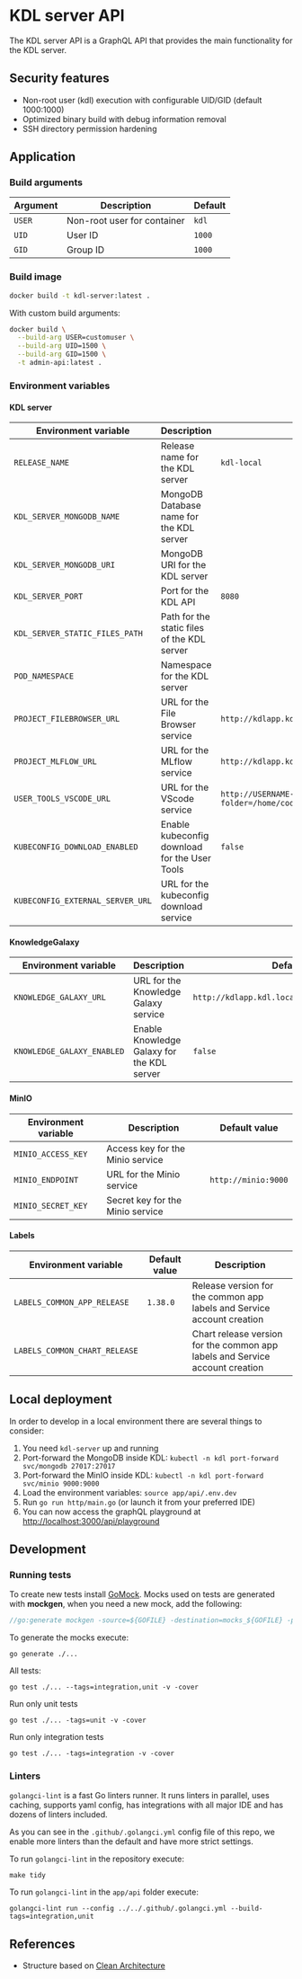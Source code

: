 # KDL server API

The KDL server API is a GraphQL API that provides the main functionality for the KDL server.

## Security features

* Non-root user (kdl) execution with configurable UID/GID (default 1000:1000)
* Optimized binary build with debug information removal
* SSH directory permission hardening

## Application

### Build arguments

| Argument | Description                 | Default |
|----------|-----------------------------|---------|
| `USER`   | Non-root user for container | `kdl`   |
| `UID`    | User ID                     | `1000`  |
| `GID`    | Group ID                    | `1000`  |

### Build image

```bash
docker build -t kdl-server:latest .
```

With custom build arguments:

```bash
docker build \
  --build-arg USER=customuser \
  --build-arg UID=1500 \
  --build-arg GID=1500 \
  -t admin-api:latest .
```

### Environment variables

#### KDL server

| Environment variable             | Description                                   | Default value                                                          |
|----------------------------------|-----------------------------------------------|------------------------------------------------------------------------|
| `RELEASE_NAME`                   | Release name for the KDL server               | `kdl-local`                                                            |
| `KDL_SERVER_MONGODB_NAME`        | MongoDB Database name for the KDL server      |                                                                        |
| `KDL_SERVER_MONGODB_URI`         | MongoDB URI for the KDL server                |                                                                        |
| `KDL_SERVER_PORT`                | Port for the KDL API                          | `8080`                                                                 |
| `KDL_SERVER_STATIC_FILES_PATH`   | Path for the static files of the KDL server   |                                                                        |
| `POD_NAMESPACE`                  | Namespace for the KDL server                  |                                                                        |
| `PROJECT_FILEBROWSER_URL`        | URL for the File Browser service              | `http://kdlapp.kdl.local/filebrowser/PROJECT_ID/`                      |
| `PROJECT_MLFLOW_URL`             | URL for the MLflow service                    | `http://kdlapp.kdl.local/mlflow/PROJECT_ID/`                           |
| `USER_TOOLS_VSCODE_URL`          | URL for the VScode service                    | `http://USERNAME-code.kdl.local/?folder=/home/coder/repos/REPO_FOLDER` |
| `KUBECONFIG_DOWNLOAD_ENABLED`    | Enable kubeconfig download for the User Tools | `false`                                                                |
| `KUBECONFIG_EXTERNAL_SERVER_URL` | URL for the kubeconfig download service       |                                                                        |

#### KnowledgeGalaxy

| Environment variable       | Description                                | Default value                                     |
|----------------------------|--------------------------------------------|---------------------------------------------------|
| `KNOWLEDGE_GALAXY_URL`     | URL for the Knowledge Galaxy service       | `http://kdlapp.kdl.local/kg/projects/PROJECT_ID/` |
| `KNOWLEDGE_GALAXY_ENABLED` | Enable Knowledge Galaxy for the KDL server | `false`                                           |

#### MinIO

| Environment variable | Description                            | Default value       |
|----------------------|----------------------------------------|---------------------|
| `MINIO_ACCESS_KEY`   | Access key for the Minio service       |                     |
| `MINIO_ENDPOINT`     | URL for the Minio service              | `http://minio:9000` |
| `MINIO_SECRET_KEY`   | Secret key for the Minio service       |                     |

#### Labels

| Environment variable          | Default value | Description                                                                  |
|-------------------------------|---------------|------------------------------------------------------------------------------|
| `LABELS_COMMON_APP_RELEASE`   | `1.38.0`      | Release version for the common app labels and Service account creation       |
| `LABELS_COMMON_CHART_RELEASE` |               | Chart release version for the common app labels and Service account creation |

## Local deployment

In order to develop in a local environment there are several things to consider:

1. You need `kdl-server` up and running
2. Port-forward the MongoDB inside KDL: `kubectl -n kdl port-forward svc/mongodb 27017:27017`
3. Port-forward the MinIO inside KDL: `kubectl -n kdl port-forward svc/minio 9000:9000`
4. Load the environment variables: `source app/api/.env.dev`
5. Run `go run http/main.go` (or launch it from your preferred IDE)
6. You can now access the graphQL playground at <http://localhost:3000/api/playground>

## Development

### Running tests

To create new tests install [GoMock](https://github.com/golang/mock). Mocks used on tests are generated with **mockgen**, when you need a new mock, add the following:

```go
//go:generate mockgen -source=${GOFILE} -destination=mocks_${GOFILE} -package=${GOPACKAGE}
```

To generate the mocks execute:

```console
go generate ./...
```

All tests:

```console
go test ./... --tags=integration,unit -v -cover
```

Run only unit tests

```console
go test ./... -tags=unit -v -cover
```

Run only integration tests

```console
go test ./... -tags=integration -v -cover
```

### Linters

`golangci-lint` is a fast Go linters runner. It runs linters in parallel, uses caching, supports yaml config, has integrations with all major IDE and has dozens of linters included.

As you can see in the `.github/.golangci.yml` config file of this repo, we enable more linters than the default and have more strict settings.

To run `golangci-lint` in the repository execute:

```console
make tidy
```

To run `golangci-lint` in the `app/api` folder execute:

```console
golangci-lint run --config ../../.github/.golangci.yml --build-tags=integration,unit
```

## References

* Structure based on [Clean Architecture](https://eltonminetto.dev/en/post/2020-07-06-clean-architecture-2years-later/)
